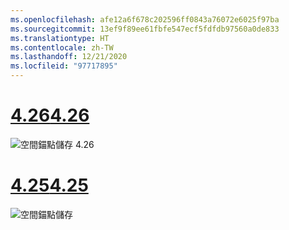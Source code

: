 ```yaml
---
ms.openlocfilehash: afe12a6f678c202596ff0843a76072e6025f97ba
ms.sourcegitcommit: 13ef9f89ee61fbfe547ecf5fdfdb97560a0de833
ms.translationtype: HT
ms.contentlocale: zh-TW
ms.lasthandoff: 12/21/2020
ms.locfileid: "97717895"
---
```

# <a name="426"></a>[<span data-ttu-id="6b1fa-101">4.26</span><span class="sxs-lookup"><span data-stu-id="6b1fa-101">4.26</span></span>](#tab/426)

![空間錨點儲存 4.26](../images/local-spatial-anchors-img-02.png)

# <a name="425"></a>[<span data-ttu-id="6b1fa-103">4.25</span><span class="sxs-lookup"><span data-stu-id="6b1fa-103">4.25</span></span>](#tab/425)

![空間錨點儲存](../images/unreal-spatialanchors-save.PNG)
